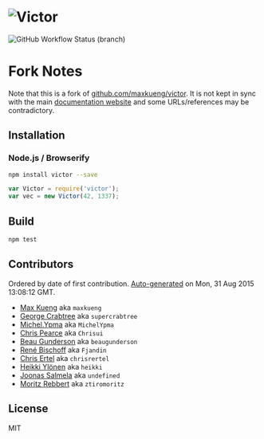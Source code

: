 ![Victor](./artwork/logo.png)
=============================

![GitHub Workflow Status (branch)](https://img.shields.io/github/workflow/status/a-robu/victor/Node.js%20CI/master)

# Fork Notes

Note that this is a fork of [github.com/maxkueng/victor](https://github.com/maxkueng/victor).
It is not kept in sync with the main [documentation website](http://victorjs.org/) and
some URLs/references may be contradictory.

## Installation

### Node.js / Browserify

```bash
npm install victor --save
```

```javascript
var Victor = require('victor');
var vec = new Victor(42, 1337);
```

## Build

```bash
npm test
```

## Contributors

Ordered by date of first contribution. [Auto-generated](https://github.com/dtrejo/node-authors) on Mon, 31 Aug 2015 13:08:12 GMT.

- [Max Kueng](https://github.com/maxkueng) aka `maxkueng`
- [George Crabtree](https://github.com/supercrabtree) aka `supercrabtree`
- [Michel.Ypma](https://github.com/MichelYpma) aka `MichelYpma`
- [Chris Pearce](https://github.com/Chrisui) aka `Chrisui`
- [Beau Gunderson](https://github.com/beaugunderson) aka `beaugunderson`
- [René Bischoff](https://github.com/Fjandin) aka `Fjandin`
- [Chris Ertel](https://github.com/chrisrertel) aka `chrisrertel`
- [Heikki Ylönen](https://github.com/heikki) aka `heikki`
- [Joonas Salmela](https://github.com/undefined) aka `undefined`
- [Moritz Rebbert](https://github.com/ztiromoritz) aka `ztiromoritz`

## License

MIT
